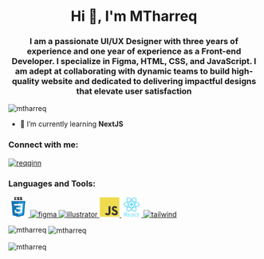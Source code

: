 <h1 align="center">Hi 👋, I'm MTharreq</h1>
<h3 align="center">I am a passionate UI/UX Designer with three years of experience and one year of experience as a Front-end Developer. I specialize in Figma, HTML, CSS, and JavaScript. I am adept at collaborating with dynamic teams to build high-quality website and dedicated to delivering impactful designs that elevate user satisfaction</h3>

<p align="left"> <img src="https://komarev.com/ghpvc/?username=mtharreq&label=Profile%20views&color=0e75b6&style=flat" alt="mtharreq" /> </p>

- 🌱 I’m currently learning **NextJS**

<h3 align="left">Connect with me:</h3>
<p align="left">
<a href="https://twitter.com/reqqinn" target="blank"><img align="center" src="https://raw.githubusercontent.com/rahuldkjain/github-profile-readme-generator/master/src/images/icons/Social/twitter.svg" alt="reqqinn" height="30" width="40" /></a>
</p>

<h3 align="left">Languages and Tools:</h3>
<p align="left"> <a href="https://www.w3schools.com/css/" target="_blank" rel="noreferrer"> <img src="https://raw.githubusercontent.com/devicons/devicon/master/icons/css3/css3-original-wordmark.svg" alt="css3" width="40" height="40"/> </a> <a href="https://www.figma.com/" target="_blank" rel="noreferrer"> <img src="https://www.vectorlogo.zone/logos/figma/figma-icon.svg" alt="figma" width="40" height="40"/> </a> <a href="https://www.adobe.com/in/products/illustrator.html" target="_blank" rel="noreferrer"> <img src="https://www.vectorlogo.zone/logos/adobe_illustrator/adobe_illustrator-icon.svg" alt="illustrator" width="40" height="40"/> </a> <a href="https://developer.mozilla.org/en-US/docs/Web/JavaScript" target="_blank" rel="noreferrer"> <img src="https://raw.githubusercontent.com/devicons/devicon/master/icons/javascript/javascript-original.svg" alt="javascript" width="40" height="40"/> </a> <a href="https://reactjs.org/" target="_blank" rel="noreferrer"> <img src="https://raw.githubusercontent.com/devicons/devicon/master/icons/react/react-original-wordmark.svg" alt="react" width="40" height="40"/> </a> <a href="https://tailwindcss.com/" target="_blank" rel="noreferrer"> <img src="https://www.vectorlogo.zone/logos/tailwindcss/tailwindcss-icon.svg" alt="tailwind" width="40" height="40"/> </a> </p>

<p><img align="left" src="https://github-readme-stats.vercel.app/api/top-langs?username=mtharreq&show_icons=true&locale=en&layout=compact" alt="mtharreq" /></p>

<p>&nbsp;<img align="center" src="https://github-readme-stats.vercel.app/api?username=mtharreq&show_icons=true&locale=en" alt="mtharreq" /></p>

<p><img align="center" src="https://github-readme-streak-stats.herokuapp.com/?user=mtharreq&" alt="mtharreq" /></p>
